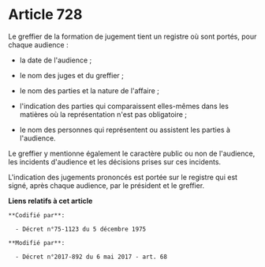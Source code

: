 # Article 728

Le greffier de la formation de jugement tient un registre où sont portés, pour chaque audience :

- la date de l'audience ;

- le nom des juges et du greffier ;

- le nom des parties et la nature de l'affaire ;

- l'indication des parties qui comparaissent elles-mêmes dans les matières où la représentation n'est pas obligatoire ;

- le nom des personnes qui représentent ou assistent les parties à l'audience. 

Le greffier y mentionne également le caractère public ou non de l'audience, les incidents d'audience et les décisions prises
sur ces incidents. 

L'indication des jugements prononcés est portée sur le registre qui est signé, après chaque audience, par le président et le
greffier.

**Liens relatifs à cet article**

	**Codifié par**:

	  - Décret n°75-1123 du 5 décembre 1975

	**Modifié par**:

	  - Décret n°2017-892 du 6 mai 2017 - art. 68
